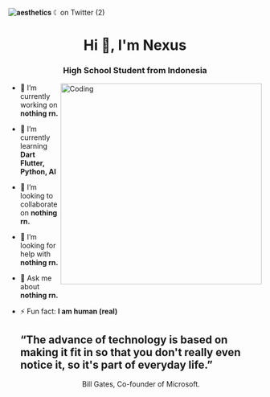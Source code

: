 ![𝐚𝐞𝐬𝐭𝐡𝐞𝐭𝐢𝐜𝐬 ☾ on Twitter (2)](https://github.com/nblath-dev/nblath-dev/assets/68173717/b91c5c88-a635-47f6-ad32-8bb45e47507a)

<h1 align="center">Hi 👋, I'm Nexus</h1>
<h3 align="center">High School Student from Indonesia</h3>

<img align="right" alt="Coding" width="400" src="https://media.tenor.com/PqFx3thZmfYAAAAC/roku-vi.gif">

- 🔭 I’m currently working on **nothing rn.**
- 🌱 I’m currently learning **Dart Flutter, Python, AI**
- 👯 I’m looking to collaborate on **nothing rn.**
- 🤔 I’m looking for help with **nothing rn.**
- 💬 Ask me about **nothing rn.**
- ⚡ Fun fact: **I am human (real)**

  <h2 align="left">“The advance of technology is based on making it fit in so that you don't really even notice it, so it's part of everyday life.”</h2>
  <p align="center">Bill Gates, Co-founder of Microsoft.</p>
